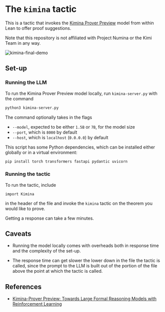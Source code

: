 # The `kimina` tactic

This is a tactic that invokes the [Kimina Prover Preview](https://huggingface.co/collections/AI-MO/kimina-prover-preview-67fb536b883d60e7ca25d7f9) model from within Lean to offer proof suggestions.

Note that this repository is not affiliated with Project Numina or the Kimi Team in any way.

![kimina-final-demo](https://github.com/user-attachments/assets/97b40ee6-ba0e-42d2-b0f4-88ee68e86c57)

## Set-up

### Running the LLM

To run the Kimina Prover Preview model locally, run `kimina-server.py` with the command

```bash
python3 kimina-server.py
```

The command optionally takes in the flags
- `--model`, expected to be either `1.5B` or `7B`, for the model size
- `--port`, which is `8000` by default
- `--host`, which is `localhost` (`0.0.0.0`) by default

This script has some Python dependencies, which can be installed either globally or in a virtual environment:

```bash
pip install torch transformers fastapi pydantic uvicorn
```

### Running the tactic

To run the tactic, include

```lean
import Kimina
```

in the header of the file and invoke the `kimina` tactic on the theorem you would like to prove.

Getting a response can take a few minutes.

## Caveats

- Running the model locally comes with overheads both in response time and the complexity of the set-up.

- The response time can get slower the lower down in the file the tactic is called, since the prompt to the LLM is built out of the portion of the file above the point at which the tactic is called.

## References

- [Kimina-Prover Preview: Towards Large Formal Reasoning Models with Reinforcement Learning](https://arxiv.org/abs/2504.11354)

